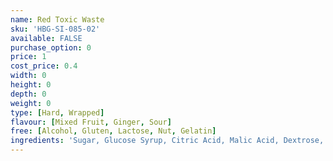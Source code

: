 ```yaml
---
name: Red Toxic Waste
sku: 'HBG-SI-085-02'
available: FALSE
purchase_option: 0
price: 1
cost_price: 0.4
width: 0
height: 0
depth: 0
weight: 0
type: [Hard, Wrapped]
flavour: [Mixed Fruit, Ginger, Sour]
free: [Alcohol, Gluten, Lactose, Nut, Gelatin]
ingredients: 'Sugar, Glucose Syrup, Citric Acid, Malic Acid, Dextrose, Maltodextrin, Glazing Agents: Beeswax'
---
```

